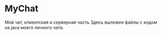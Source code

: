 # MyChat
Мой чат, клиентская и серверная часть
Здесь выложен  файлы с кодом на java моего личного чата.
